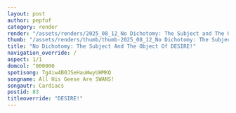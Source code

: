 ```yaml
---
layout: post
author: pepfof
category: render
render: "/assets/renders/2025_08_12_No Dichotomy: The Subject and The Object of DESIRE!.png"
thumb: "/assets/renders/thumb/thumb-2025_08_12_No Dichotomy: The Subject and The Object of DESIRE!.png"
title: "No Dichotomy: The Subject And The Object Of DESIRE!"
navigation_override: /
aspect: 1/1
domcol: ^000000
spotisong: 7g4iw4B0JSeHauWwyUHMKQ
songname: All His Geese Are SWANS!
songautr: Cardiacs
postid: 83
titleoverride: "DESIRE!"
---
```


<!--USER BEGIN 1-->

<!--USER END 1-->

<!--more-->
<!--USER BEGIN 2-->

<!--USER END 2-->

